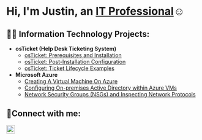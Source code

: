 <h1>Hi, I'm Justin, an <a href="https://linkedin.com/in/JustinPeguero3">IT Professional</a>☺</h1>

<h2>👨‍💻 Information Technology Projects:</h2>

- <b>osTicket (Help Desk Ticketing System)</b>
  - [osTicket: Prerequisites and Installation](https://github.com/justinpeguero/osticket-prereqs)
  - [osTicket: Post-Installation Configuration](https://github.com/justinpeguero/post-install-config)
  - [osTicket: Ticket Lifecycle Examples](https://github.com/justinpeguero/ticket-lifecycle)
- <b>Microsoft Azure</b>
  - [Creating A Virtual Machine On Azure](https://github.com/JustinPeguero/virtual-machine)
  - [Configuring On-premises Active Directory within Azure VMs](https://github.com/justinpeguero/configure-ad)
  - [Network Security Groups (NSGs) and Inspecting Network Protocols](https://github.com/justinpeguero/azure-network-protocols)
  

<h2>🤳Connect with me:</h2>

[<img align="left" alt="Josh | LinkedIn" width="22px" src="https://cdn.jsdelivr.net/npm/simple-icons@v3/icons/linkedin.svg" />][linkedin]




[linkedin]: https://linkedin.com/in/Justinpeguero3
